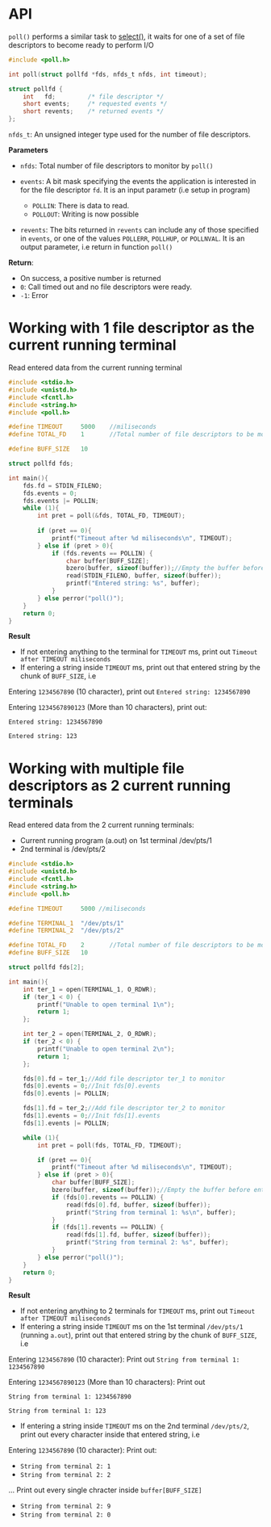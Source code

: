 # API
``poll()`` performs a similar task to [select()](select.md), it waits for one of a set of file descriptors to become ready to perform I/O

```c
#include <poll.h>

int poll(struct pollfd *fds, nfds_t nfds, int timeout);
```

```c
struct pollfd {
    int   fd;         /* file descriptor */
    short events;     /* requested events */
    short revents;    /* returned events */
};
```

``nfds_t``: An unsigned integer type used for the number of file descriptors.

**Parameters**

* ``nfds``: Total number of file descriptors to monitor by ``poll()``
* ``events``: A bit mask specifying the events the application is interested in for the file descriptor ``fd``. It is an input parametr (i.e setup in program)

    * ``POLLIN``: There is data to read.
    * ``POLLOUT``: Writing is now possible

* ``revents``:  The bits returned in ``revents`` can include any of those specified in ``events``, or one of the values ``POLLERR``, ``POLLHUP``, or ``POLLNVAL``. It is an output parameter, i.e return in function ``poll()``

**Return**:  

* On success, a positive number is returned
* ``0``: Call timed out and no file descriptors were ready.
* ``-1``: Error

# Working with 1 file descriptor as the current running terminal

Read entered data from the current running terminal

```c
#include <stdio.h>
#include <unistd.h>
#include <fcntl.h>
#include <string.h>
#include <poll.h>

#define TIMEOUT     5000    //miliseconds
#define TOTAL_FD    1       //Total number of file descriptors to be monitored

#define BUFF_SIZE   10

struct pollfd fds;

int main(){
    fds.fd = STDIN_FILENO;
    fds.events = 0;
    fds.events |= POLLIN;
    while (1){
        int pret = poll(&fds, TOTAL_FD, TIMEOUT);
       
        if (pret == 0){
            printf("Timeout after %d miliseconds\n", TIMEOUT);
        } else if (pret > 0){
			if (fds.revents == POLLIN) {
				char buffer[BUFF_SIZE];
				bzero(buffer, sizeof(buffer));//Empty the buffer before entering value
				read(STDIN_FILENO, buffer, sizeof(buffer));
				printf("Entered string: %s", buffer);
			}
        } else perror("poll()");
    }
    return 0;
}
```

**Result**

* If not entering anything to the terminal for ``TIMEOUT`` ms, print out ``Timeout after TIMEOUT miliseconds``
* If entering a string inside ``TIMEOUT`` ms, print out that entered string by the chunk of ``BUFF_SIZE``, i.e

Entering ``1234567890`` (10 character), print out ``Entered string: 1234567890``

Entering ``1234567890123`` (More than 10 characters), print out: 

``Entered string: 1234567890``

``Entered string: 123``

# Working with multiple file descriptors as 2 current running terminals

Read entered data from the 2 current running terminals:

* Current running program (a.out) on 1st terminal /dev/pts/1
* 2nd terminal is /dev/pts/2

```c
#include <stdio.h>
#include <unistd.h>
#include <fcntl.h>
#include <string.h>
#include <poll.h>

#define TIMEOUT     5000 //miliseconds

#define TERMINAL_1  "/dev/pts/1"
#define TERMINAL_2  "/dev/pts/2"

#define TOTAL_FD    2       //Total number of file descriptors to be monitored
#define BUFF_SIZE   10

struct pollfd fds[2];

int main(){
    int ter_1 = open(TERMINAL_1, O_RDWR);
    if (ter_1 < 0) {
        printf("Unable to open terminal 1\n");
        return 1;
    };

    int ter_2 = open(TERMINAL_2, O_RDWR);
    if (ter_2 < 0) {
        printf("Unable to open terminal 2\n");
        return 1;
    };

    fds[0].fd = ter_1;//Add file descriptor ter_1 to monitor
    fds[0].events = 0;//Init fds[0].events
    fds[0].events |= POLLIN;

    fds[1].fd = ter_2;//Add file descriptor ter_2 to monitor
    fds[1].events = 0;//Init fds[1].events
    fds[1].events |= POLLIN;

    while (1){
        int pret = poll(fds, TOTAL_FD, TIMEOUT);

        if (pret == 0){
            printf("Timeout after %d miliseconds\n", TIMEOUT);
        } else if (pret > 0){
            char buffer[BUFF_SIZE];
            bzero(buffer, sizeof(buffer));//Empty the buffer before entering value
            if (fds[0].revents == POLLIN) {
                read(fds[0].fd, buffer, sizeof(buffer));
                printf("String from terminal 1: %s\n", buffer);
            }
            if (fds[1].revents == POLLIN) {
                read(fds[1].fd, buffer, sizeof(buffer));
                printf("String from terminal 2: %s", buffer);
            }
        } else perror("poll()");
    }
    return 0;
}
```

**Result**

* If not entering anything to 2 terminals for ``TIMEOUT`` ms, print out ``Timeout after TIMEOUT miliseconds``
* If entering a string inside ``TIMEOUT`` ms on the 1st terminal ``/dev/pts/1`` (running ``a.out``), print out that entered string by the chunk of ``BUFF_SIZE``, i.e

Entering ``1234567890`` (10 character): Print out ``String from terminal 1: 1234567890``

Entering ``1234567890123`` (More than 10 characters): Print out 

``String from terminal 1: 1234567890``

``String from terminal 1: 123``

* If entering a string inside ``TIMEOUT`` ms on the 2nd terminal ``/dev/pts/2``, print out every character inside that entered string, i.e

Entering ``1234567890`` (10 character): Print out: 

* ``String from terminal 2: 1``
* ``String from terminal 2: 2``

... Print out every single chracter inside ``buffer[BUFF_SIZE]``

* ``String from terminal 2: 9``
* ``String from terminal 2: 0``
